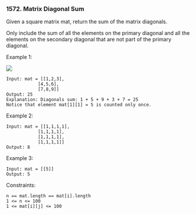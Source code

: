 ### 1572. Matrix Diagonal Sum

Given a square matrix mat, return the sum of the matrix diagonals.

Only include the sum of all the elements on the primary diagonal and all the elements on the secondary diagonal that are not part of the primary diagonal.



Example 1:

![](https://assets.leetcode.com/uploads/2020/08/14/sample_1911.png)

    Input: mat = [[1,2,3],
                [4,5,6],
                [7,8,9]]
    Output: 25
    Explanation: Diagonals sum: 1 + 5 + 9 + 3 + 7 = 25
    Notice that element mat[1][1] = 5 is counted only once.

Example 2:

    Input: mat = [[1,1,1,1],
                [1,1,1,1],
                [1,1,1,1],
                [1,1,1,1]]
    Output: 8

Example 3:

    Input: mat = [[5]]
    Output: 5



Constraints:

    n == mat.length == mat[i].length
    1 <= n <= 100
    1 <= mat[i][j] <= 100
